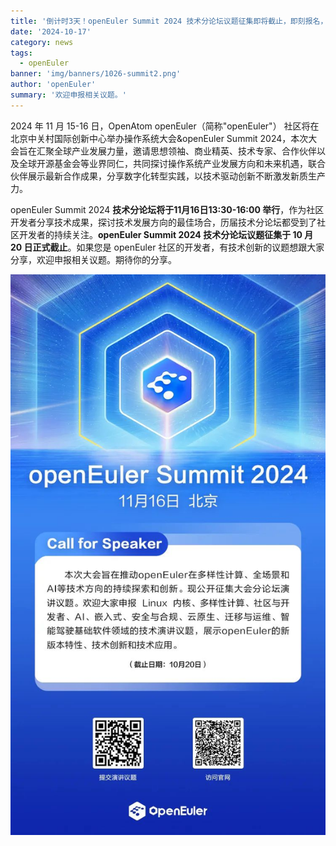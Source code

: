 ```yaml
---
title: '倒计时3天！openEuler Summit 2024 技术分论坛议题征集即将截止，即刻报名，参与分享'
date: '2024-10-17'
category: news
tags:
  - openEuler
banner: 'img/banners/1026-summit2.png'
author: 'openEuler'
summary: '欢迎申报相关议题。'
---
```




2024 年 11 月 15-16 日，OpenAtom openEuler（简称"openEuler"）
社区将在北京中关村国际创新中心举办操作系统大会&openEuler Summit
2024，本次大会旨在汇聚全球产业发展力量，邀请思想领袖、商业精英、技术专家、合作伙伴以及全球开源基金会等业界同仁，共同探讨操作系统产业发展方向和未来机遇，联合伙伴展示最新合作成果，分享数字化转型实践，以技术驱动创新不断激发新质生产力。

openEuler
Summit 2024 **技术分论坛将于11月16日13:30-16:00
举行**，作为社区开发者分享技术成果，探讨技术发展方向的最佳场合，历届技术分论坛都受到了社区开发者的持续关注。**openEuler
Summit 2024 技术分论坛议题征集于 10 月 20 日正式截止**。如果您是
openEuler
社区的开发者，有技术创新的议题想跟大家分享，欢迎申报相关议题。期待你的分享。


![image2](./media/image1.jpeg)
